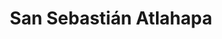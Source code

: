 ---
title: San Sebastián Atlahapa
url: /san-sebastian-atlahapa/
latitude: 19.302
longitude: -98.221
---